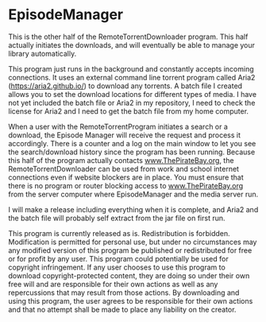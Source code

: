 # EpisodeManager
This is the other half of the RemoteTorrentDownloader program.  This half actually initiates the downloads,
and will eventually be able to manage your library automatically.

This program just runs in the background and constantly accepts incoming connections.
It uses an external command line torrent program called Aria2 (https://aria2.github.io/) to
download any torrents.  A batch file I created allows you to set the download locations for
different types of media.  I have not yet included the batch file or Aria2 in my repository,
I need to check the license for Aria2 and I need to get the batch file from my home computer.

When a user with the RemoteTorrentProgram initiates a search or a download, the Episode Manager
will receive the request and process it accordingly.  There is a counter and a log on the main
window to let you see the search/download history since the program has been running.
Because this half of the program actually contacts www.ThePirateBay.org, the RemoteTorrentDownloader
can be used from work and school internet connections even if website blockers are in place.
You must ensure that there is no program or router blocking access to www.ThePirateBay.org from
the server computer where EpisodeManager and the media server run.

I will make a release including everything when it is complete, and Aria2 and the batch file
will probably self extract from the jar file on first run.

This program is currently released as is. Redistribution is forbidden. Modification is permitted for personal use, but under no circumstances may any modified version of this program be published or redistributed for free or for profit by any user. This program could potentially be used for copyright infringement. If any user chooses to use this program to download copyright-protected content, they are doing so under their own free will and are responsible for their own actions as well as any repercussions that may result from those actions. By downloading and using this program, the user agrees to be responsible for their own actions and that no attempt shall be made to place any liability on the creator.
